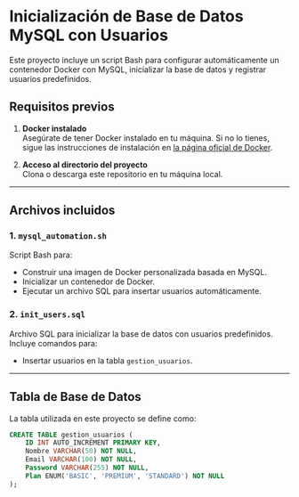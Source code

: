 # Inicialización de Base de Datos MySQL con Usuarios

Este proyecto incluye un script Bash para configurar automáticamente un contenedor Docker con MySQL, inicializar la base de datos y registrar usuarios predefinidos.

## Requisitos previos

1. **Docker instalado**  
   Asegúrate de tener Docker instalado en tu máquina. Si no lo tienes, sigue las instrucciones de instalación en [la página oficial de Docker](https://www.docker.com/get-started).

2. **Acceso al directorio del proyecto**  
   Clona o descarga este repositorio en tu máquina local.

---

## Archivos incluidos

### 1. `mysql_automation.sh`

Script Bash para:
- Construir una imagen de Docker personalizada basada en MySQL.
- Inicializar un contenedor de Docker.
- Ejecutar un archivo SQL para insertar usuarios automáticamente.

### 2. `init_users.sql`

Archivo SQL para inicializar la base de datos con usuarios predefinidos. Incluye comandos para:
- Insertar usuarios en la tabla `gestion_usuarios`.

---

## Tabla de Base de Datos

La tabla utilizada en este proyecto se define como:

```sql
CREATE TABLE gestion_usuarios (
    ID INT AUTO_INCREMENT PRIMARY KEY,
    Nombre VARCHAR(50) NOT NULL,
    Email VARCHAR(100) NOT NULL,
    Password VARCHAR(255) NOT NULL,
    Plan ENUM('BASIC', 'PREMIUM', 'STANDARD') NOT NULL
);
